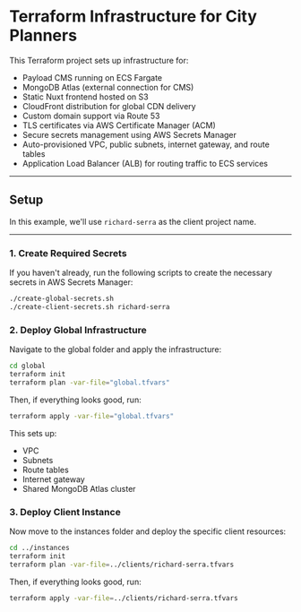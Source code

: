 # Terraform Infrastructure for City Planners

This Terraform project sets up infrastructure for:
- Payload CMS running on ECS Fargate  
- MongoDB Atlas (external connection for CMS)  
- Static Nuxt frontend hosted on S3  
- CloudFront distribution for global CDN delivery  
- Custom domain support via Route 53  
- TLS certificates via AWS Certificate Manager (ACM)  
- Secure secrets management using AWS Secrets Manager  
- Auto-provisioned VPC, public subnets, internet gateway, and route tables  
- Application Load Balancer (ALB) for routing traffic to ECS services  

---

## Setup

In this example, we'll use `richard-serra` as the client project name.

---

### 1. Create Required Secrets

If you haven't already, run the following scripts to create the necessary secrets in AWS Secrets Manager:

```bash
./create-global-secrets.sh
./create-client-secrets.sh richard-serra
```

### 2. Deploy Global Infrastructure

Navigate to the global folder and apply the infrastructure:

```bash
cd global
terraform init
terraform plan -var-file="global.tfvars"
```

Then, if everything looks good, run:

```bash
terraform apply -var-file="global.tfvars"
```

This sets up:

* VPC
* Subnets
* Route tables
* Internet gateway
* Shared MongoDB Atlas cluster

### 3. Deploy Client Instance

Now move to the instances folder and deploy the specific client resources:

```bash
cd ../instances
terraform init
terraform plan -var-file=../clients/richard-serra.tfvars
```

Then, if everything looks good, run:

```bash
terraform apply -var-file=../clients/richard-serra.tfvars
```

